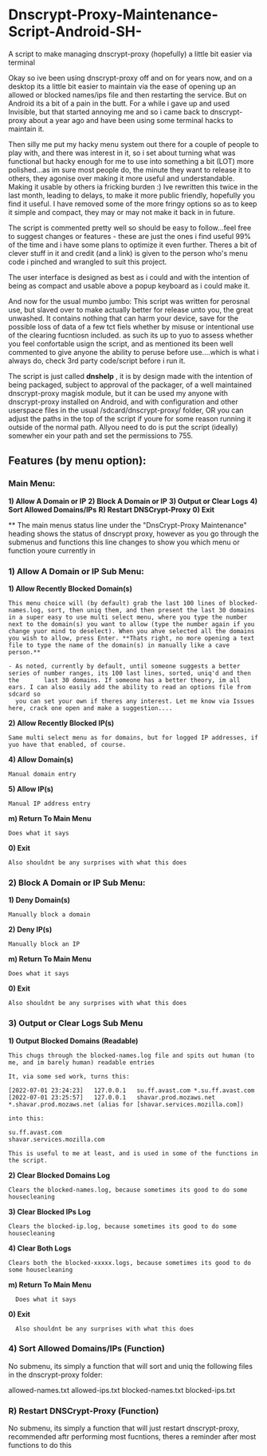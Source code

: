 # Dnscrypt-Proxy-Maintenance-Script-Android-SH-
A script to make managing dnscrypt-proxy (hopefully) a little bit easier via terminal

Okay so ive been using dnscrypt-proxy off and on for years now, and on a desktop its a little bit easier to maintain via the ease of opening up an allowed or blocked names/ips file and then restarting the service. But on Android its a bit of a pain in the butt. For a while i gave up and used Invisible, but that started annoying me and so i came back to dnscrypt-proxy about a year ago and have been using some terminal hacks to maintain it.

Then silly me put my hacky menu system out there for a couple of people to play with, and there was interest in it, so i set about turning what was functional but hacky enough for me to use into something a bit (LOT) more polished...as im sure most people do, the minute they want to release it to others, they agonise over making it more useful and understandable. Making it usable by others ia fricking burden :) Ive rewritten this twice in the last month, leading to delays, to make it more public friendly, hopefully you find it useful. I have removed some of the more fringy options so as to keep it simple and compact, they may or may not make it back in in future.

The script is commented pretty well so should be easy to follow...feel free to suggest changes or features - these are just the ones i find useful 99% of the time and i have some plans to optimize it even further. Theres a bit of clever stuff in it and credit (and a link) is given to the person who's menu code i pinched and wrangled to suit this project.

The user interface is designed as best as i could and with the intention of being as compact and usable above a popup keyboard as i could make it.

And now for the usual mumbo jumbo: This script was written for perosnal use, but slaved over to make actually better for release unto you, the great unwashed. It contains nothing that can harm your device, save for the possible loss of data of a few tct fiels whether by misuse or intentional use of the clearing fucntiosn included. as such its up to yuo to assess whether you feel confortable usign the script, and as mentioned its been well commented to give anyone the ability to peruse before use....which is what i always do, check 3rd party code/script before i run it.

The script is just called **dnshelp** , it is by design made with the intention of being packaged, subject to approval of the packager, of a well maintained dnscrypt-proxy magisk module, but it can be used my anyone with dnscrypt-proxy installed on Android, and with configuration and other userspace files in the usual /sdcard/dnscrypt-proxy/ folder, OR you can adjust the paths in the top of the script if youre for some reason running it outside of the normal path. Allyou need to do is put the script (ideally) somewher ein your path and set the permissions to 755.


## Features (by menu option):

### Main Menu:

 **1) Allow A Domain or IP**
 **2) Block A Domain or IP**
 **3) Output or Clear Logs**
 **4) Sort Allowed Domains/IPs**
 **R) Restart DNSCrypt-Proxy**
 **0) Exit**

** The main menus status line under the "DnsCrypt-Proxy Maintenance" heading shows the status of dnscrypt proxy, however as you go through the submenus and functions this line changes to show you which menu or function youre currently in 


### 1) Allow A Domain or IP Sub Menu: 

 **1) Allow Recently Blocked Domain(s)**
      
    This menu choice will (by default) grab the last 100 lines of blocked-names.log, sort, then uniq them, and then present the last 30 domains     in a super easy to use multi select menu, where you type the number next to the domain(s) you want to allow (type the number again if you       change yuor mind to deselect). When you ahve selected all the domains you wish to allow, press Enter. **Thats right, no more opening a text       file to type the name of the domain(s) in manually like a cave person.**
    
    - As noted, currently by default, until someone suggests a better series of number ranges, its 100 last lines, sorted, uniq'd and then the       last 30 domains. If someone has a better theory, im all ears. I can also easily add the ability to read an options file from sdcard so
      you can set your own if theres any interest. Let me know via Issues here, crack one open and make a suggestion.... 
    
 **2) Allow Recently Blocked IP(s)**

    Same multi select menu as for domains, but for logged IP addresses, if yuo have that enabled, of course.
    
 **4) Allow Domain(s)**
 
    Manual domain entry
 
 **5) Allow IP(s)**

    Manual IP address entry
    
 **m) Return To Main Menu**
 
    Does what it says
 
 **0) Exit**

    Also shouldnt be any surprises with what this does



### 2) Block A Domain or IP Sub Menu:

 **1) Deny Domain(s)**
 
    Manually block a domain
 
 **2) Deny IP(s)**
 
    Manually block an IP
 
 **m) Return To Main Menu**
 
    Does what it says
 
 **0) Exit**

    Also shouldnt be any surprises with what this does



### 3) Output or Clear Logs Sub Menu

 **1) Output Blocked Domains (Readable)**
 
    This chugs through the blocked-names.log file and spits out human (to me, and im barely human) readable entries
    
    It, via some sed work, turns this:
    
    [2022-07-01 23:24:23]	127.0.0.1	su.ff.avast.com	*.su.ff.avast.com
    [2022-07-01 23:25:57]	127.0.0.1	shavar.prod.mozaws.net	*.shavar.prod.mozaws.net (alias for [shavar.services.mozilla.com])

    into this:

    su.ff.avast.com
    shavar.services.mozilla.com
 
    This is useful to me at least, and is used in some of the functions in the script.  
 
 **2) Clear Blocked Domains Log**
  
    Clears the blocked-names.log, because sometimes its good to do some housecleaning
  
 **3) Clear Blocked IPs Log**
 
    Clears the blocked-ip.log, because sometimes its good to do some housecleaning
 
 **4) Clear Both Logs**
 
    Clears both the blocked-xxxxx.logs, because sometimes its good to do some housecleaning
 
 **m) Return To Main Menu**
  
      Does what it says
  
 **0) Exit**

      Also shouldnt be any surprises with what this does


### 4) Sort Allowed Domains/IPs (Function)
 
No submenu, its simply a function that will sort and uniq the following files in the dnscrypt-proxy folder:
 
 allowed-names.txt
 allowed-ips.txt
 blocked-names.txt
 blocked-ips.txt
 
 
### R) Restart DNSCrypt-Proxy (Function)

No submenu, its simply a function that will just restart dnscrypt-proxy, recommended aftr performing most fucntions, theres a reminder after most functions to do this
